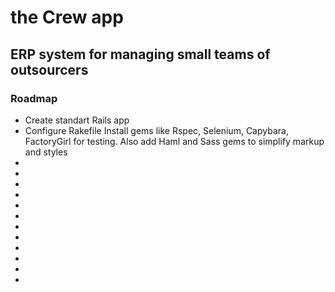 <h1>the Crew app</h1>
<h2>ERP system for managing small teams of outsourcers</h2>
<h3>Roadmap</h3>

<ul>
  <li>Create standart Rails app</li>
  <li>Configure Rakefile
    <span>Install gems like Rspec, Selenium, Capybara, FactoryGirl for testing. Also add Haml and Sass gems to simplify markup and styles</span>
  </li>
  <li></li>
  <li></li>
  <li></li>
  <li></li>
  <li></li>
  <li></li>
  <li></li>
  <li></li>
  <li></li>
  <li></li>
  <li></li>
  <li></li>
</ul
